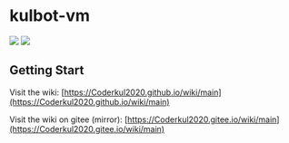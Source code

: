 # kulbot-vm
![](https://img.shields.io/travis/com/Coderkul2020/kulbot-vm) ![](https://img.shields.io/github/license/Coderkul2020/kulbot-vm)

## Getting Start

Visit the wiki: [https://Coderkul2020.github.io/wiki/main](https://Coderkul2020.github.io/wiki/main)

Visit the wiki on gitee (mirror): [https://Coderkul2020.gitee.io/wiki/main](https://Coderkul2020.gitee.io/wiki/main)
